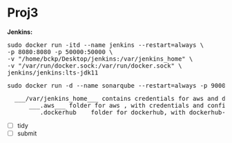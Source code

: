# Proj3

**Jenkins:** 
<pre>sudo docker run -itd --name jenkins --restart=always \
-p 8080:8080 -p 50000:50000 \
-v "/home/bckp/Desktop/jenkins:/var/jenkins_home" \
-v "/var/run/docker.sock:/var/run/docker.sock" \
jenkins/jenkins:lts-jdk11  
</pre>
<pre>sudo docker run -d --name sonarqube --restart=always -p 9000:9000 -p 9092:9092 sonarqube</pre>
<pre>
  ___/var/jenkins_home___ contains credentials for aws and dockerhub  
      ___.aws___ folder for aws , with credentials and config files as per aws format  
      ___.dockerhub___ folder for dockerhub, with dockerhub-credentials.properties file that contains username and password  
</pre>

- [ ] tidy
- [ ] submit
